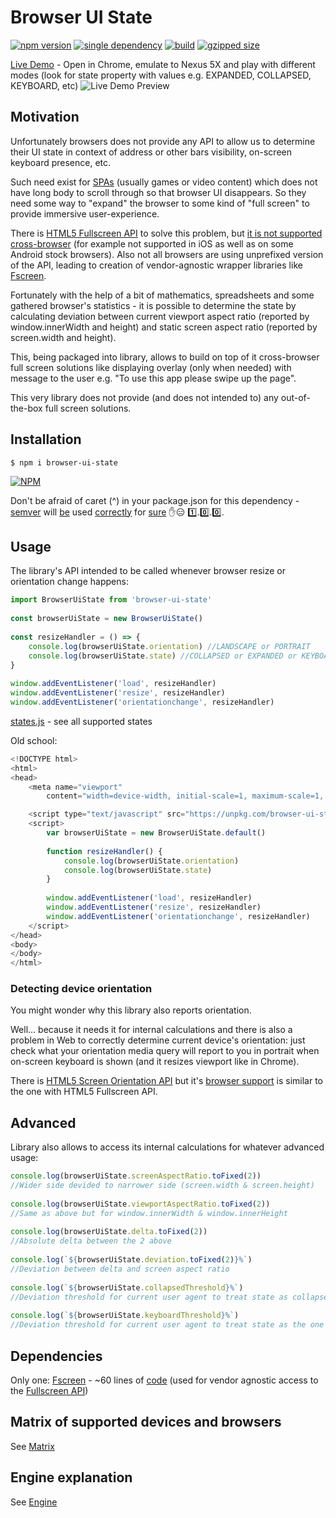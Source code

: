 # Browser UI State
[![npm version](https://badge.fury.io/js/browser-ui-state.svg)](https://badge.fury.io/js/browser-ui-state) 
[![single dependency](https://david-dm.org/TheBit/browser-ui-state.svg)](https://github.com/rafrex/fscreen) 
[![build](https://travis-ci.org/device-hackers/browser-ui-state.svg?branch=master)](https://travis-ci.org/device-hackers/browser-ui-state)
[![gzipped size](http://img.badgesize.io/https://unpkg.com/browser-ui-state?compression=gzip)](https://unpkg.com/browser-ui-state)

[Live Demo](http://browser-ui-state.surge.sh/) - Open in Chrome, emulate to Nexus 5X and play with 
different modes (look for state property with values e.g. EXPANDED, COLLAPSED, KEYBOARD, etc)
![Live Demo Preview](https://i.gyazo.com/ab08ba53bceb0ee8f53e2029236e0308.gif)

## Motivation
Unfortunately browsers does not provide any API to allow us to determine their UI state in context of 
address or other bars visibility, on-screen keyboard presence, etc.

Such need exist for [SPAs](https://en.wikipedia.org/wiki/Single-page_application) (usually games or 
video content) which does not have long body to scroll through so that browser UI disappears. 
So they need some way to "expand" the browser to some kind of "full screen" to provide immersive user-experience. 

There is [HTML5 Fullscreen API](https://developer.mozilla.org/en-US/docs/Web/API/Fullscreen_API) to solve 
this problem, but [it is not supported cross-browser](http://caniuse.com/#feat=fullscreen) (for example 
not supported in iOS as well as on some Android stock browsers). Also not all browsers are using unprefixed version of the API, 
leading to creation of vendor-agnostic wrapper libraries like [Fscreen](https://github.com/rafrex/fscreen).

Fortunately with the help of a bit of mathematics, spreadsheets and some gathered browser's statistics - 
it is possible to determine the state by calculating deviation between current viewport aspect ratio 
(reported by window.innerWidth and height) and static screen aspect ratio (reported by screen.width and height).

This, being packaged into library, allows to build on top of it cross-browser full screen solutions like 
displaying overlay (only when needed) with message to the user e.g. "To use this app please swipe up the page".

This very library does not provide (and does not intended to) any out-of-the-box full screen solutions.

## Installation
```shell
$ npm i browser-ui-state
```
[![NPM](https://nodei.co/npm/browser-ui-state.png?downloads=true&downloadRank=true&stars=true)](https://nodei.co/npm/browser-ui-state/)

Don't be afraid of caret (^) in your package.json for this dependency - [semver](http://semver.org/) will [be](https://adambard.com/blog/on-library-versioning/) used [correctly](https://bytearcher.com/articles/semver-explained-why-theres-a-caret-in-my-package-json/) for [sure](https://medium.com/front-end-developers/versioning-you-re-doing-it-wrong-5522bb46431) :hand::expressionless: :one:.:zero:.:zero:.

## Usage
The library's API intended to be called whenever browser resize or orientation change happens:

```javascript
import BrowserUiState from 'browser-ui-state'
  
const browserUiState = new BrowserUiState()
  
const resizeHandler = () => {
    console.log(browserUiState.orientation) //LANDSCAPE or PORTRAIT
    console.log(browserUiState.state) //COLLAPSED or EXPANDED or KEYBOARD or other, see states.js below
}
  
window.addEventListener('load', resizeHandler)
window.addEventListener('resize', resizeHandler)
window.addEventListener('orientationchange', resizeHandler)
```
[states.js](https://github.com/TheBit/browser-ui-state/blob/master/src/browser-ui-state/state-providers/states.js) - 
see all supported states

Old school:
```javascript
<!DOCTYPE html>
<html>
<head>
    <meta name="viewport" 
        content="width=device-width, initial-scale=1, maximum-scale=1, minimum-scale=1, user-scalable=no">

    <script type="text/javascript" src="https://unpkg.com/browser-ui-state"></script>
    <script>
        var browserUiState = new BrowserUiState.default()
        
        function resizeHandler() {
            console.log(browserUiState.orientation)
            console.log(browserUiState.state) 
        }
        
        window.addEventListener('load', resizeHandler)
        window.addEventListener('resize', resizeHandler)
        window.addEventListener('orientationchange', resizeHandler)
    </script>
</head>
<body>
</body>
</html>
```

### Detecting device orientation
You might wonder why this library also reports orientation.

Well... because it needs it for internal calculations and there is also a problem in Web to 
correctly determine current device's orientation: just check what your orientation media query
will report to you in portrait when on-screen keyboard is shown (and it resizes viewport like in Chrome).

There is [HTML5 Screen Orientation API](https://developer.mozilla.org/en/docs/Web/API/Screen/orientation) 
but it's [browser support](http://caniuse.com/#feat=screen-orientation) is similar to the one with HTML5 Fullscreen API.

## Advanced
Library also allows to access its internal calculations for whatever advanced usage:
```javascript
console.log(browserUiState.screenAspectRatio.toFixed(2))
//Wider side devided to narrower side (screen.width & screen.height)
  
console.log(browserUiState.viewportAspectRatio.toFixed(2))
//Same as above but for window.innerWidth & window.innerHeight
  
console.log(browserUiState.delta.toFixed(2))
//Absolute delta between the 2 above
  
console.log(`${browserUiState.deviation.toFixed(2)}%`)
//Deviation between delta and screen aspect ratio
  
console.log(`${browserUiState.collapsedThreshold}%`)
//Deviation threshold for current user agent to treat state as collapsed (with address bar visible)
  
console.log(`${browserUiState.keyboardThreshold}%`)
//Deviation threshold for current user agent to treat state as the one when on-screen keyboard is visible
```

## Dependencies
Only one: [Fscreen](https://github.com/rafrex/fscreen) - ~60 lines of 
[code](https://github.com/rafrex/fscreen/blob/master/src/index.js) (used for vendor agnostic access to the 
[Fullscreen API](https://developer.mozilla.org/en-US/docs/Web/API/Fullscreen_API))

## Matrix of supported devices and browsers
See [Matrix](docs/MATRIX.md)

## Engine explanation
See [Engine](docs/ENGINE.md)